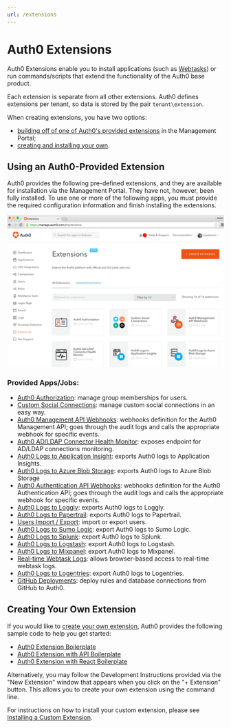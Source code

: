 ```yaml
---
url: /extensions
---
```


# Auth0 Extensions

Auth0 Extensions enable you to install applications (such as [Webtasks](https://webtask.io/)) or run commands/scripts that extend the functionality of the Auth0 base product.

Each extension is separate from all other extensions. Auth0 defines extensions per tenant, so data is stored by the pair `tenant\extension`.

When creating extensions, you have two options:
- [building off of one of Auth0's provided extensions](#using-an-auth0-provided-extension) in the Management Portal;
- [creating and installing your own](#creating-your-own-extension).

## Using an Auth0-Provided Extension

Auth0 provides the following pre-defined extensions, and they are available for installation via the Management Portal. They have not, however, been fully installed. To use one or more of the following apps, you must provide the required configuration information and finish installing the extensions.

![](/media/articles/extensions/auth0-provided-extensions.png)

### Provided Apps/Jobs:

- [Auth0 Authorization](/extensions/authorization-extension): manage group memberships for users.
- [Custom Social Connections](/extensions/custom-social-extensions): manage custom social connections in an easy way.
- [Auth0 Management API Webhooks](/extensions/management-api-webhooks): webhooks definition for the Auth0 Management API; goes through the audit logs and calls the appropriate webhook for specific events.
- [Auth0 AD/LDAP Connector Health Monitor](/extensions/adldap-connector): exposes endpoint for AD/LDAP connections monitoring.
- [Auth0 Logs to Application Insight](/extensions/application-insight): exports Auth0 logs to Application Insights.
- [Auth0 Logs to Azure Blob Storage](/extensions/azure-blob-storage): exports Auth0 logs to Azure Blob Storage
- [Auth0 Authentication API Webhooks](/extensions/authentication-api-webhooks): webhooks definition for the Auth0 Authentication API; goes through the audit logs and calls the appropriate webhook for specific events.
- [Auth0 Logs to Loggly](/extensions/loggly): exports Auth0 logs to Loggly.
- [Auth0 Logs to Papertrail](/extensions/papertrail): exports Auth0 logs to Papertrail.
- [Users Import / Export](/extensions/user-import-export): import or export users.
- [Auth0 Logs to Sumo Logic](/extensions/sumologic): export Auth0 logs to Sumo Logic.
- [Auth0 Logs to Splunk](/extensions/splunk): export Auth0 logs to Splunk.
- [Auth0 Logs to Logstash](/extensions/logstash): export Auth0 logs to Logstash.
- [Auth0 Logs to Mixpanel](/extensions/mixpanel): export Auth0 logs to Mixpanel.
- [Real-time Webtask Logs](/extensions/realtime-webtask-logs): allows browser-based access to real-time webtask logs.
- [Auth0 Logs to Logentries](/extensions/logentries): export Auth0 logs to Logentries.
- [GitHub Deployments](/extensions/github-deploy): deploy rules and database connections from GitHub to Auth0.


## Creating Your Own Extension

If you would like to [create your own extension](/extensions/custom-extensions), Auth0 provides the following sample code to help you get started:

- [Auth0 Extension Boilerplate](https://github.com/auth0/auth0-extension-boilerplate)
- [Auth0 Extension with API Boilerplate](https://github.com/auth0/auth0-extension-boilerplate-with-api)
- [Auth0 Extension with React Boilerplate](https://github.com/auth0/auth0-extension-boilerplate-with-react)

Alternatively, you may follow the Development Instructions provided via the "New Extension" window that appears when you click on the "+ Extension" button. This allows you to create your own extension using the command line.

For instructions on how to install your custom extension, please see [Installing a Custom Extension](/extensions/custom-extensions#installing-a-custom-extension).
